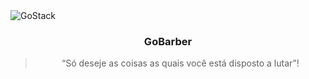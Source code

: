 <img alt="GoStack" src="https://storage.googleapis.com/golden-wind/bootcamp-gostack/header-desafios.png" />

<h3 align="center">
  GoBarber
</h3>

<blockquote align="center">“Só deseje as coisas as quais você está disposto a lutar”!</blockquote>